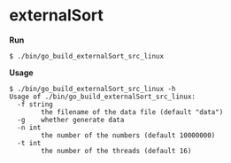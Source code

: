 # externalSort

**Run**

```shell
$ ./bin/go_build_externalSort_src_linux
```

**Usage**

```shell
$ ./bin/go_build_externalSort_src_linux -h
Usage of ./bin/go_build_externalSort_src_linux:
  -f string
        the filename of the data file (default "data")
  -g    whether generate data
  -n int
        the number of the numbers (default 10000000)
  -t int
        the number of the threads (default 16)
```

